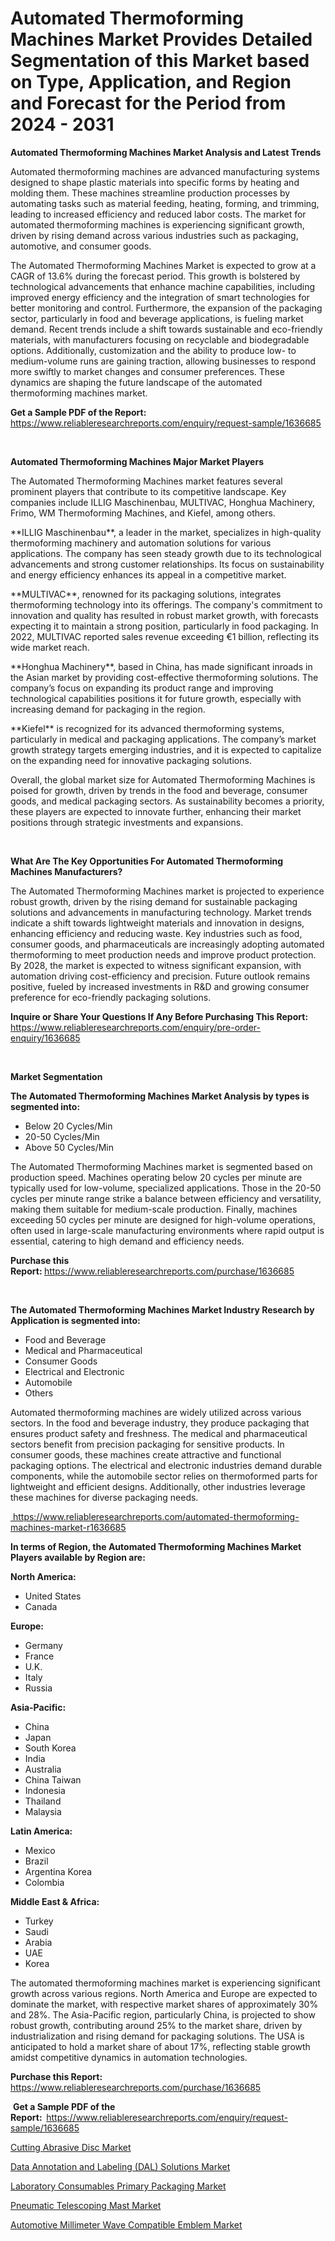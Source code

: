 <p><h1>Automated Thermoforming Machines Market Provides Detailed Segmentation of this Market based on Type, Application, and Region and Forecast for the Period from 2024 - 2031</h1></p><p><strong>Automated Thermoforming Machines Market Analysis and Latest Trends</strong></p>
<p><p>Automated thermoforming machines are advanced manufacturing systems designed to shape plastic materials into specific forms by heating and molding them. These machines streamline production processes by automating tasks such as material feeding, heating, forming, and trimming, leading to increased efficiency and reduced labor costs. The market for automated thermoforming machines is experiencing significant growth, driven by rising demand across various industries such as packaging, automotive, and consumer goods.</p><p>The Automated Thermoforming Machines Market is expected to grow at a CAGR of 13.6% during the forecast period. This growth is bolstered by technological advancements that enhance machine capabilities, including improved energy efficiency and the integration of smart technologies for better monitoring and control. Furthermore, the expansion of the packaging sector, particularly in food and beverage applications, is fueling market demand. Recent trends include a shift towards sustainable and eco-friendly materials, with manufacturers focusing on recyclable and biodegradable options. Additionally, customization and the ability to produce low- to medium-volume runs are gaining traction, allowing businesses to respond more swiftly to market changes and consumer preferences. These dynamics are shaping the future landscape of the automated thermoforming machines market.</p></p>
<p><strong>Get a Sample PDF of the Report:&nbsp;</strong> <a href="https://www.reliableresearchreports.com/enquiry/request-sample/1636685?utm_campaign=24&utm_medium=2&utm_source=Github&utm_content=ia&utm_term=07122024&utm_id=automated-thermoforming-machines">https://www.reliableresearchreports.com/enquiry/request-sample/1636685</a></p>
<p>&nbsp;</p>
<p><strong>Automated Thermoforming Machines Major Market Players</strong></p>
<p><p>The Automated Thermoforming Machines market features several prominent players that contribute to its competitive landscape. Key companies include ILLIG Maschinenbau, MULTIVAC, Honghua Machinery, Frimo, WM Thermoforming Machines, and Kiefel, among others.</p><p>**ILLIG Maschinenbau**, a leader in the market, specializes in high-quality thermoforming machinery and automation solutions for various applications. The company has seen steady growth due to its technological advancements and strong customer relationships. Its focus on sustainability and energy efficiency enhances its appeal in a competitive market.</p><p>**MULTIVAC**, renowned for its packaging solutions, integrates thermoforming technology into its offerings. The company's commitment to innovation and quality has resulted in robust market growth, with forecasts expecting it to maintain a strong position, particularly in food packaging. In 2022, MULTIVAC reported sales revenue exceeding €1 billion, reflecting its wide market reach.</p><p>**Honghua Machinery**, based in China, has made significant inroads in the Asian market by providing cost-effective thermoforming solutions. The company’s focus on expanding its product range and improving technological capabilities positions it for future growth, especially with increasing demand for packaging in the region.</p><p>**Kiefel** is recognized for its advanced thermoforming systems, particularly in medical and packaging applications. The company’s market growth strategy targets emerging industries, and it is expected to capitalize on the expanding need for innovative packaging solutions.</p><p>Overall, the global market size for Automated Thermoforming Machines is poised for growth, driven by trends in the food and beverage, consumer goods, and medical packaging sectors. As sustainability becomes a priority, these players are expected to innovate further, enhancing their market positions through strategic investments and expansions.</p></p>
<p>&nbsp;</p>
<p><strong>What Are The Key Opportunities For Automated Thermoforming Machines Manufacturers?</strong></p>
<p><p>The Automated Thermoforming Machines market is projected to experience robust growth, driven by the rising demand for sustainable packaging solutions and advancements in manufacturing technology. Market trends indicate a shift towards lightweight materials and innovation in designs, enhancing efficiency and reducing waste. Key industries such as food, consumer goods, and pharmaceuticals are increasingly adopting automated thermoforming to meet production needs and improve product protection. By 2028, the market is expected to witness significant expansion, with automation driving cost-efficiency and precision. Future outlook remains positive, fueled by increased investments in R&D and growing consumer preference for eco-friendly packaging solutions.</p></p>
<p><strong>Inquire or Share Your Questions If Any Before Purchasing This Report:</strong> <a href="https://www.reliableresearchreports.com/enquiry/pre-order-enquiry/1636685?utm_campaign=24&utm_medium=2&utm_source=Github&utm_content=ia&utm_term=07122024&utm_id=automated-thermoforming-machines">https://www.reliableresearchreports.com/enquiry/pre-order-enquiry/1636685</a></p>
<p>&nbsp;</p>
<p><strong>Market Segmentation</strong></p>
<p><strong>The Automated Thermoforming Machines Market Analysis by types is segmented into:</strong></p>
<p><ul><li>Below 20 Cycles/Min</li><li>20-50 Cycles/Min</li><li>Above 50 Cycles/Min</li></ul></p>
<p><p>The Automated Thermoforming Machines market is segmented based on production speed. Machines operating below 20 cycles per minute are typically used for low-volume, specialized applications. Those in the 20-50 cycles per minute range strike a balance between efficiency and versatility, making them suitable for medium-scale production. Finally, machines exceeding 50 cycles per minute are designed for high-volume operations, often used in large-scale manufacturing environments where rapid output is essential, catering to high demand and efficiency needs.</p></p>
<p><strong>Purchase this Report:&nbsp;</strong><a href="https://www.reliableresearchreports.com/purchase/1636685?utm_campaign=24&utm_medium=2&utm_source=Github&utm_content=ia&utm_term=07122024&utm_id=automated-thermoforming-machines">https://www.reliableresearchreports.com/purchase/1636685</a></p>
<p>&nbsp;</p>
<p><strong>The Automated Thermoforming Machines Market Industry Research by Application is segmented into:</strong></p>
<p><ul><li>Food and Beverage</li><li>Medical and Pharmaceutical</li><li>Consumer Goods</li><li>Electrical and Electronic</li><li>Automobile</li><li>Others</li></ul></p>
<p><p>Automated thermoforming machines are widely utilized across various sectors. In the food and beverage industry, they produce packaging that ensures product safety and freshness. The medical and pharmaceutical sectors benefit from precision packaging for sensitive products. In consumer goods, these machines create attractive and functional packaging options. The electrical and electronic industries demand durable components, while the automobile sector relies on thermoformed parts for lightweight and efficient designs. Additionally, other industries leverage these machines for diverse packaging needs.</p></p>
<p><a href="https://www.reliableresearchreports.com/automated-thermoforming-machines-market-r1636685?utm_campaign=24&utm_medium=2&utm_source=Github&utm_content=ia&utm_term=07122024&utm_id=automated-thermoforming-machines">&nbsp;https://www.reliableresearchreports.com/automated-thermoforming-machines-market-r1636685</a></p>
<p><strong>In terms of Region, the Automated Thermoforming Machines Market Players available by Region are:</strong></p>
<p>
    <p> <strong> North America: </strong>
        <ul>
            <li>United States</li>
            <li>Canada</li>
        </ul>
        </p> 
    <p> <strong> Europe: </strong>
        <ul>
            <li>Germany</li>
            <li>France</li>
            <li>U.K.</li>
            <li>Italy</li>
            <li>Russia</li>
        </ul>
        </p> 
    <p> <strong> Asia-Pacific: </strong>
        <ul>
            <li>China</li>
            <li>Japan</li>
            <li>South Korea</li>
            <li>India</li>
            <li>Australia</li>
            <li>China Taiwan</li>
            <li>Indonesia</li>
            <li>Thailand</li>
            <li>Malaysia</li>
        </ul>
        </p> 
    <p> <strong> Latin America: </strong>
        <ul>
            <li>Mexico</li>
            <li>Brazil</li>
            <li>Argentina Korea</li>
            <li>Colombia</li>
        </ul>
        </p> 
    <p> <strong> Middle East & Africa: </strong>
        <ul>
            <li>Turkey</li>
            <li>Saudi</li>
            <li>Arabia</li>
            <li>UAE</li>
            <li>Korea</li>
        </ul>
    </p>
    </p>
<p><p>The automated thermoforming machines market is experiencing significant growth across various regions. North America and Europe are expected to dominate the market, with respective market shares of approximately 30% and 28%. The Asia-Pacific region, particularly China, is projected to show robust growth, contributing around 25% to the market share, driven by industrialization and rising demand for packaging solutions. The USA is anticipated to hold a market share of about 17%, reflecting stable growth amidst competitive dynamics in automation technologies.</p></p>
<p><strong>Purchase this Report: </strong><a href="https://www.reliableresearchreports.com/purchase/1636685?utm_campaign=24&utm_medium=2&utm_source=Github&utm_content=ia&utm_term=07122024&utm_id=automated-thermoforming-machines">https://www.reliableresearchreports.com/purchase/1636685</a></p>
<p>&nbsp;<strong>Get a Sample PDF of the Report:&nbsp;&nbsp;</strong><a href="https://www.reliableresearchreports.com/enquiry/request-sample/1636685?utm_campaign=24&utm_medium=2&utm_source=Github&utm_content=ia&utm_term=07122024&utm_id=automated-thermoforming-machines">https://www.reliableresearchreports.com/enquiry/request-sample/1636685</a></p>
<p><strong></strong></p>
<p><p><a href="https://github.com/elizabethdagraca/Market-Research-Report-List-5/blob/main/cutting-abrasive-disc-market.md?utm_campaign=24&utm_medium=2&utm_source=Github&utm_content=ia&utm_term=07122024&utm_id=automated-thermoforming-machines">Cutting Abrasive Disc Market</a></p><p><a href="https://issuu.com/reportprime-2/docs/data-annotation-and-labeling-dal-solutions-market-?utm_campaign=24&utm_medium=2&utm_source=Github&utm_content=ia&utm_term=07122024&utm_id=automated-thermoforming-machines">Data Annotation and Labeling (DAL) Solutions Market</a></p><p><a href="https://www.linkedin.com/pulse/futur-trend-quest-sl8ue?utm_campaign=24&utm_medium=2&utm_source=Github&utm_content=ia&utm_term=07122024&utm_id=automated-thermoforming-machines">Laboratory Consumables Primary Packaging Market</a></p><p><a href="https://issuu.com/reportprime-2/docs/pneumatic-telescoping-mast-market-size-2030.pptx?utm_campaign=24&utm_medium=2&utm_source=Github&utm_content=ia&utm_term=07122024&utm_id=automated-thermoforming-machines">Pneumatic Telescoping Mast Market</a></p><p><a href="https://github.com/santosh758595/Market-Research-Report-List-6/blob/main/automotive-millimeter-wave-compatible-emblem-market.md?utm_campaign=24&utm_medium=2&utm_source=Github&utm_content=ia&utm_term=07122024&utm_id=automated-thermoforming-machines">Automotive Millimeter Wave Compatible Emblem Market</a></p></p>